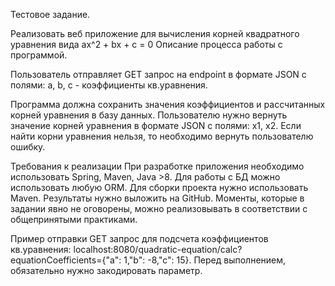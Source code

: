 Тестовое задание.

Реализовать веб приложение для вычисления корней квадратного уравнения вида ax^2 + bx + c = 0
Описание процесса работы с программой.

Пользователь отправляет GET запрос на endpoint в формате JSON с полями: a, b, c - коэффициенты кв.уравнения.

Программа должна сохранить значения коэффициентов и рассчитанных корней уравнения в базу данных. Пользователю нужно вернуть значение корней уравнения в формате JSON с полями: x1, x2. Если найти корни уравнения нельзя, то необходимо вернуть пользователю ошибку.

Требования к реализации
При разработке приложения необходимо использовать Spring, Maven, Java >8. Для работы с БД можно использовать любую ORM. Для сборки проекта нужно использовать Maven. Результаты нужно выложить на GitHub. Моменты, которые в задании явно не оговорены, можно реализовывать в соответствии с общепринятыми практиками.

Пример отправки GET запрос для подсчета коэффициентов кв.уравнения: localhost:8080/quadratic-equation/calc?equationCoefficients={"a": 1,"b": -8,"c": 15}. 
Перед выполнением, обязательно нужно закодировать параметр.